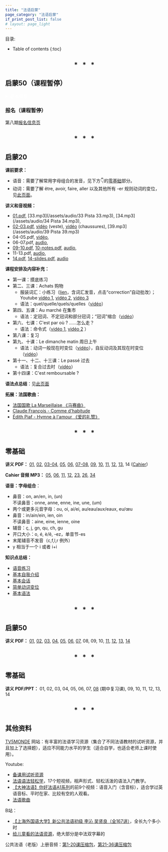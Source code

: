 ```yaml
---
title: "法语启蒙"
page_category: "法语启蒙"
if_print_post_list: false
# layout: page_light
---
```


目录:
* Table of contents
{:toc}

<h2 align="center">
* &nbsp; * &nbsp; *
</h2>

## 启蒙50（课程暂停）

<details markdown=block style="color: white;">
  <summary markdown=span>基本信息</summary>
  
  - 时间：每周六16h30-18h00，10月14日—2月3日，共14次课（假期：10月28日，12月23日，12月30日）。
  - 课程内容：
    - 巩固语音、学习实用句型、语法入门，补充以法国文化与生活。
    - 主题：① 看病；② 描述过去的状态；③ 描述经常发生的/过去的事件。
</details>

### 报名（课程暂停）

第八期[报名信息页](/2023/09/22/法语报名.html)

<h2 align="center">
* &nbsp; * &nbsp; *
</h2>

## 启蒙20

**课前要求：**
- 语音：需要了解常用字母组合的发音，见下方👇的[零基础](#零基础)部分。
- 动词：需要了解 être, avoir, faire, aller 以及其他所有 -er 规则动词的变位，见[此页面](/2022/12/16/法语简单动词变位.html)。

**讲义和音视频：**  
- [01.pdf](/assets/doc/NdCS7/01.pdf), 
  [33.mp3](/assets/audio/33 Pista 33.mp3), 
  [34.mp3](/assets/audio/34 Pista 34.mp3),  
- [02-03.pdf](/assets/doc/NdCS7/02-03.pdf), 
  [vidéo](https://youtu.be/gq0ZTbmylb4 "Texto 1 | Dossier 4 Achats") (veste),
  [vidéo](https://youtu.be/C4RqX4Jp3es "J'achète des chaussures au magasin de chaussures") (chaussures),
  [39.mp3](/assets/audio/39 Pista 39.mp3)  
- 04-05.pdf, 
  [vidéo](https://youtu.be/6h16i6IknF8 "Reflets 1 | Episode 14 Faisons le marché"),  
- 06-07.pdf,
  [audio](https://youtu.be/O6IjKOeIEgQ "Le Nouveau Taxi 1 | Leçon 10 C'est par où ?"),  
- [09-10.pdf](/assets/doc/NdCS7/09-10.pdf), 
  [10-notes.pdf](/assets/doc/NdCS7/10%20-%20notes.pdf), 
  [audio](https://youtu.be/08JWfJfZwBQ "Le Nouveau Taxi 1 | Leçon 15 Le Dimanche Matin"),  
- 11-13.pdf, 
  [audio](https://youtu.be/tYZng_65cjA "Le Nouveau Taxi 1 | Leçon 18 Il est comment ?"),  
- [14.pdf](/assets/doc/NdCS7/14.pdf), 
  [14-slides.pdf](/assets/doc/NdCS7/14%20-%20slides%20(handout).pdf), 
  [audio](https://youtu.be/sy7WJceOsEM "法语交际口语渐进 中级 原文对照 Leçon 6 Dans une grande surface")

**课程安排及内容补充：**
- 第一课：摸底练习
- 第二、三课：Achats 购物  
  - 服装词汇：小练习（[lien](https://www.francaisfacile.com/exercices/exercice-francais-2/exercice-francais-47411.php)，含词汇发音，点击“correction”自动批改）；Youtube [vidéo 1](https://youtu.be/SFRhBEqDJ24), [vidéo 2](https://youtu.be/2cz-FkExHwg), [vidéo 3](https://youtu.be/pfb9DJmaFT4)  
  - 语法：quel/quelle/quels/quelles（[vidéo](https://youtu.be/iCSFn2y-T6Y "quel穿马甲的事儿你还不知道")）
- 第四、五课：Au marché 在集市  
  - 语法：定冠词、不定冠词和部分冠词；“冠词”缩合（[vidéo](https://youtu.be/2NwuvtAW4Hk "法语界水与火的交融")）
- 第六、七课：C'est par où ? ……怎么走？  
  - 语法：命令式（[vidéo 1](https://youtu.be/TwbPIkM-g2Y "IMPÉRATIF en français"), [vidéo 2](https://youtu.be/emoju5RA6y4 "小样儿~我命令你点进来看看") ）   
- 第八课：复习
- 第九、十课：Le dimanche matin 周日上午   
  - 语法：动词一般现在时变位（[vidéo](https://youtube.com/playlist?list=PLTqYSrQbW-6v-YRWDZYXHxfTFK5-5MPrp "🇫🇷FLE A1 conjugaison présent")），自反动词及其现在时变位（[vidéo](https://youtu.be/cyQvzAQ7A3w "🇫🇷 GF22 Le verbe pronominal au présent")）
- 第十一、十二、十三课：Le passé 过去 
  - 语法：复合过去时（[vidéo](https://youtube.com/playlist?list=PLTqYSrQbW-6vizJZJXbWhYRO63JrxKo_Z "Le 🇫🇷FLE A1 conjugaison passé composé")）
- 第十四课：C'est remboursable ?  

**语法点总结**：见[此页面](/2023/06/04/法语基本语法-2.html)

<!-- {% assign posts = site.tags["启蒙20"] %} -->
<!-- {% include print_posts_simple.html content=posts %} -->

**拓展：法国歌曲：**
- [法国国歌 La Marseillaise 《马赛曲》](/2023/04/02/marseillaise.html)  
- [Claude François - Comme d'habitude](/2023/04/07/comme-d-habitude.html)
- [Édith Piaf - Hymne à l'amour 《爱的礼赞》](/2023/04/08/hymne-a-l-amour.html)

<h2 align="center">
* &nbsp; * &nbsp; *
</h2>

## 零基础

**讲义 PDF：**
[01](/assets/doc/NdCS6/01%20-%20compl.pdf),
[02](/assets/doc/NdCS6/02%20-%20compl.pdf),
[03-04](/assets/doc/NdCS6/03%20-%20compl.pdf),
[05](/assets/doc/NdCS6/05%20-%20compl.pdf),
[06](/assets/doc/NdCS6/06%20-%20compl.pdf),
[07-08](/assets/doc/NdCS6/07.pdf),
[09](/assets/doc/NdCS6/09.pdf),
[10](/assets/doc/NdCS6/10.pdf),
[11](/assets/doc/NdCS6/11.pdf),
[12](/assets/doc/NdCS6/12%20-%20compl.pdf),
[13](/assets/doc/NdCS6/13.pdf),
14 ([Cahier](/assets/doc/NdCS6/Cahier.pdf))

**Cahier 音频 MP3：**
[05](/assets/audio/05%20Pista%205.mp3),
[06](/assets/audio/06%20Pista%206.mp3),
[11](/assets/audio/11%20Pista%2011.mp3),
[12](/assets/audio/12%20Pista%2012.mp3),
[23](/assets/audio/23%20Pista%2023.mp3),
[26](/assets/audio/26%20Pista%2026.mp3),
[34](/assets/audio/34%20Pista%2034.mp3)

**语音：字母组合**：
- 鼻音：on, an/en, in, (un)  
  不读鼻音：onne, anne, enne, ine, une, (um)
- 两个或更多元音字母：ou, oi, ai/ei, au/eau/aux/eaux, eu/œu
- 鼻音：in/ain/ein, ien, oin  
  不读鼻音：aine, eine, ienne, oine
- 辅音：ç, j, gn, qu, ch, gu
- 开口大小：o, é, è/ê, -ez，单音节-es
- 末尾辅音不发音（c,f,l,r 例外）
- y 相当于一个 i 或者 i+i

**知识点总结：**
- [语音练习](/2022/09/30/法语语音练习.md)
- [基本自我介绍](/2022/12/15/法语基本自我介绍.html)
- [基本会话](/2022/12/16/法语基本会话.html)
- [简单动词变位](/2022/12/17/法语简单动词变位.html)
- [基本语法](/2022/12/18/法语基本语法.html)

<!-- {% assign posts = site.posts | where:"tags", "零基础" %} -->
<!-- {% include print_posts_simple.html content=posts %} -->

<h2 align="center">
* &nbsp; * &nbsp; *
</h2>

## 启蒙50

**讲义 PDF：**
[01](/assets/doc/NdCS5/01.pdf),
[02](/assets/doc/NdCS5/02.pdf),
[03](/assets/doc/NdCS5/03.pdf),
[04](/assets/doc/NdCS5/04.pdf),
[05](/assets/doc/NdCS5/05v2.pdf),
[06](/assets/doc/NdCS5/06.pdf),
[07](/assets/doc/NdCS5/07.pdf),
08,
09,
10,
[11](/assets/doc/NdCS5/11.pdf),
[12](/assets/doc/NdCS5/12v2.pdf),
[13](/assets/doc/NdCS5/13v2.pdf),
[14](/assets/doc/NdCS5/14.pdf)

<h2 align="center">
* &nbsp; * &nbsp; *
</h2>

## 零基础

**讲义 PDF/PPT：**
 01, 02, 03, 04, 05, 06, 07, [08](/assets/doc/NdCS4/08.pdf) (期中复习课), 09, 10, 11, 12, 13, 14

<h2 align="center">
* &nbsp; * &nbsp; *
</h2>

## 其他资料

[TV5MONDE](https://apprendre.tv5monde.com/fr) 网站：有丰富的法语学习资源（集合了不同法语教材的试听资源，并且加上了选择题），适应不同能力水平的学生（适合自学，也适合老师上课时使用）。

Youtube:
- [备课用试听资源](https://youtube.com/playlist?list=PLnxpDVDl4Y1xZ7czO8H_hfXayVfgPxZyP)
- [法语语法轻松学](https://youtube.com/playlist?list=PLwlSKU27SNZpaSDnLC3yXhhAJ7YX6dTuk)，17个短视频，相声形式、轻松活泼的语法入门教学。
- [【大神法语】你好法语A1系列](https://youtube.com/playlist?list=PLjTeU0MOrjTI9HYuxGFm8t8s1sgs426zc)的前9个视频：语音入门（含音标），适合学过英语音标、平时在家、比较有空的人观看。
- [法语歌曲](https://youtube.com/playlist?list=PLnxpDVDl4Y1w70gYfTwec07VwvmYVH5wv)

B站：
- [【上海外国语大学】新公共法语初级 李沁 吴贤良（全167讲）](https://www.bilibili.com/video/BV1PB4y1D7vM/?vd_source=60491a3e04ba343eaf8d68615b495223)，全长九个多小时
- [给儿童看的法语资源](https://www.bilibili.com/medialist/detail/ml2340988661)，绝大部分是中法双字幕的

公共法语（老版）上册音频：[第1-20课压缩包](/assets/audio/gonggongfayushang1.zip)，[第21-36课压缩包](/assets/audio/gonggongfayushang2.zip)
